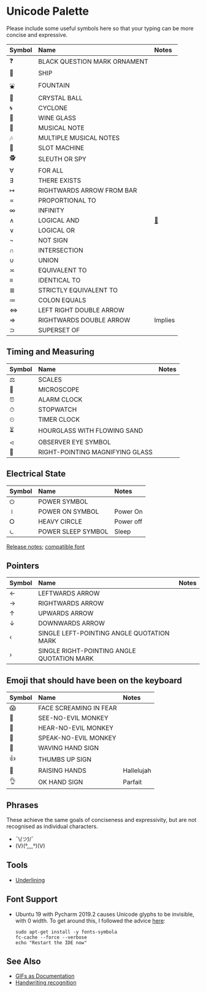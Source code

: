 # Unicode Palette
Please include some useful symbols here so that your typing can be more concise and expressive.

| Symbol  | Name  | Notes |
|:--------|:-----|:-----|
| ❓  | BLACK QUESTION MARK ORNAMENT |  |
| 🚢  | SHIP  |  |
| ⛲  | FOUNTAIN  |  |
| 🔮  | CRYSTAL BALL |  |
| 🌀  | CYCLONE  |  |
| 🍷  | WINE GLASS  |  |
| 🎵  | MUSICAL NOTE |  |
| 🎶 | MULTIPLE MUSICAL NOTES | |
| 🎰  | SLOT MACHINE  |  |
| 🕵 | SLEUTH OR SPY | |
| ∀   | FOR ALL  |  |
| ∃   | THERE EXISTS  |  |
| ↦   | RIGHTWARDS ARROW FROM BAR  |  |
| ∝   | PROPORTIONAL TO  |  |
| ∞   | INFINITY  |  |
| ∧   | LOGICAL AND  | [🔗](https://en.wikipedia.org/wiki/List_of_logic_symbols) |
| ∨   | LOGICAL OR  |  |
| ¬   | NOT SIGN   |  |
| ∩   | INTERSECTION  |  |
| ∪   | UNION  |  |
| ≍   | EQUIVALENT TO  |  |
| ≡   | IDENTICAL TO |  |
| ≣   | STRICTLY EQUIVALENT TO |  |
| ≔   | COLON EQUALS  |  |
| ⇔   | LEFT RIGHT DOUBLE ARROW  |  |
| ⇒   | RIGHTWARDS DOUBLE ARROW  | Implies |
| ⊃   | SUPERSET OF  |  |

## Timing and Measuring
| Symbol  | Name  | Notes |
|:--------|:-----|:-----|
| ⚖   | SCALES  | |
| 🔬  | MICROSCOPE  |  |
| ⏰  | ALARM CLOCK |  |
| ⏱  | STOPWATCH  |  |
| ⏲  | TIMER CLOCK  |  |
| ⏳  | HOURGLASS WITH FLOWING SAND  |  |
| ⏿  | OBSERVER EYE SYMBOL |  |
| 🔎 | RIGHT-POINTING MAGNIFYING GLASS |  |

## Electrical State
| Symbol  | Name  | Notes |
|:--------|:------|:------|
| ⏻  | POWER SYMBOL |  |
| ⏽  | POWER ON SYMBOL | Power On |
| ⭘  | HEAVY CIRCLE  | Power off |
| ⏾  | POWER SLEEP SYMBOL | Sleep |

[Release notes](https://unicodepowersymbol.com/we-did-it-how-a-comment-on-hackernews-lead-to-4-%c2%bd-new-unicode-characters/); [compatible font](https://github.com/jloughry/Unicode)

## Pointers
| Symbol  | Name  | Notes  |
|:-----|:----|:----|
| ← | LEFTWARDS ARROW | |
| → | RIGHTWARDS ARROW | |
| ↑ | UPWARDS ARROW | |
| ↓ | DOWNWARDS ARROW | |
| ‹ | SINGLE LEFT-POINTING ANGLE QUOTATION MARK | |
| › | SINGLE RIGHT-POINTING ANGLE QUOTATION MARK | |

## Emoji that should have been on the keyboard
| Symbol  | Name  | Notes |
|:--------|:-----|:-----|
| 😱 | FACE SCREAMING IN FEAR | |
| 🙈 | SEE-NO-EVIL MONKEY | |
| 🙉 | HEAR-NO-EVIL MONKEY | |
| 🙊 | SPEAK-NO-EVIL MONKEY | |
| 👋 | WAVING HAND SIGN | |
| 👍 | THUMBS UP SIGN | |
| 🙌 | RAISING HANDS | Hallelujah |
| 👌 | OK HAND SIGN | Parfait |


## Phrases
These achieve the same goals of conciseness and expressivity, but are not recognised as individual characters.

* ¯\\_(ツ)_/¯
* (V)(°,,,,°)(V)

## Tools
* [Underlining](http://thejh.net/misc/unicode-underline)

## Font Support
* Ubuntu 19 with Pycharm 2019.2 causes Unicode glyphs to be invisible, with 0 width. To get around this, I followed the advice [here](https://youtrack.jetbrains.com/issue/IDEA-192107):
	```shell script
	sudo apt-get install -y fonts-symbola
	fc-cache --force --verbose
	echo "Restart the IDE now"
	```

## See Also
* [GIFs as Documentation](https://gifs-as-documentation.readthedocs.io/en/latest/)
* [Handwriting recognition](https://shapecatcher.com/)
